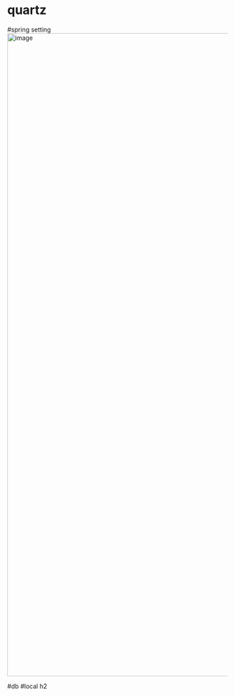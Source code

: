# quartz
#spring setting
<img width="1468" alt="image" src="https://github.com/mgj96/quartz/assets/134675782/e1b1b12e-127e-4300-b9e8-47195fc945ac">

#db
#local h2
